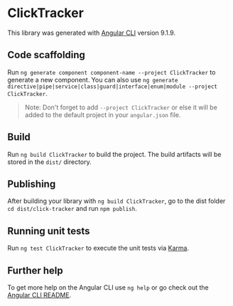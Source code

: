 # ClickTracker

This library was generated with [Angular CLI](https://github.com/angular/angular-cli) version 9.1.9.

## Code scaffolding

Run `ng generate component component-name --project ClickTracker` to generate a new component. You can also use `ng generate directive|pipe|service|class|guard|interface|enum|module --project ClickTracker`.
> Note: Don't forget to add `--project ClickTracker` or else it will be added to the default project in your `angular.json` file. 

## Build

Run `ng build ClickTracker` to build the project. The build artifacts will be stored in the `dist/` directory.

## Publishing

After building your library with `ng build ClickTracker`, go to the dist folder `cd dist/click-tracker` and run `npm publish`.

## Running unit tests

Run `ng test ClickTracker` to execute the unit tests via [Karma](https://karma-runner.github.io).

## Further help

To get more help on the Angular CLI use `ng help` or go check out the [Angular CLI README](https://github.com/angular/angular-cli/blob/master/README.md).
